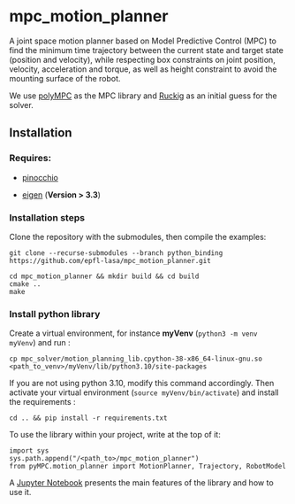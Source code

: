 # mpc_motion_planner

A joint space motion planner based on Model Predictive Control (MPC) to find the minimum time trajectory between the current state and target state (position and velocity), while respecting box constraints on joint position, velocity, acceleration and torque, as well as height constraint to avoid the mounting surface of the robot.

We use [polyMPC](https://gitlab.epfl.ch/listov/polympc) as the MPC library and [Ruckig](https://github.com/pantor/ruckig) as an initial guess for the solver.

## Installation

### Requires:

- [pinocchio](https://github.com/stack-of-tasks/pinocchio)

- [eigen](https://eigen.tuxfamily.org/index.php?title=Main_Page) (**Version > 3.3**)

### Installation steps

Clone the repository with the submodules, then compile the examples:

```
git clone --recurse-submodules --branch python_binding https://github.com/epfl-lasa/mpc_motion_planner.git 

cd mpc_motion_planner && mkdir build && cd build
cmake ..
make
```

### Install python library

Create a virtual environment, for instance **myVenv** (`python3 -m venv myVenv`) and run :

```
cp mpc_solver/motion_planning_lib.cpython-38-x86_64-linux-gnu.so <path_to_venv>/myVenv/lib/python3.10/site-packages
```
If you are not using python 3.10, modify this command accordingly. Then activate your virtual environment (`source myVenv/bin/activate`) and install the requirements : 

`cd .. && pip install -r requirements.txt`

To use the library within your project, write at the top of it:

```
import sys
sys.path.append("/<path_to>/mpc_motion_planner")
from pyMPC.motion_planner import MotionPlanner, Trajectory, RobotModel
```

A [Jupyter Notebook](pyMPC/howToUse.ipynb) presents the main features of the library and how to use it.
